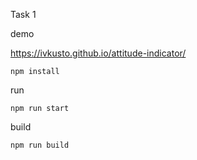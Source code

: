 Task 1

demo

https://ivkusto.github.io/attitude-indicator/

```
npm install
```

run
```
npm run start
```
build
```
npm run build
```

